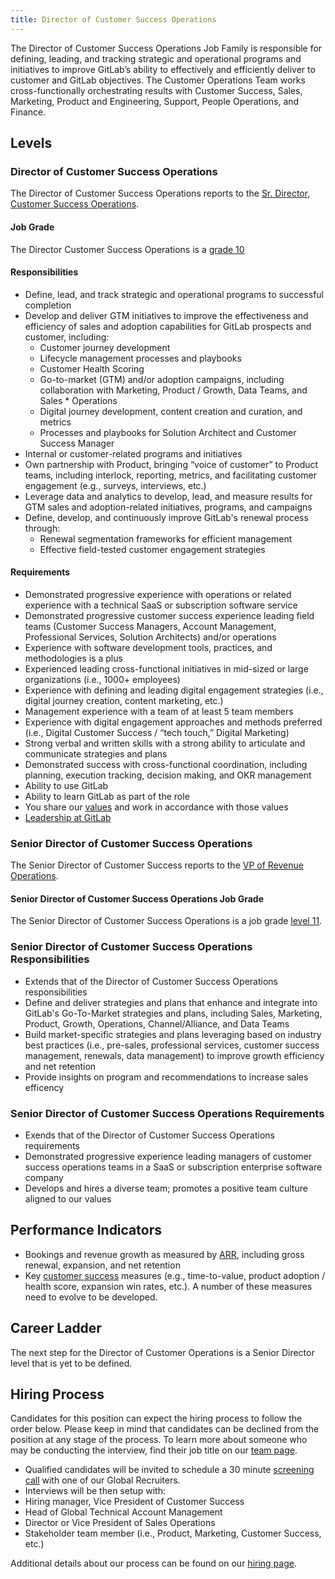 ```yaml
---
title: Director of Customer Success Operations
---
```


The Director of Customer Success Operations Job Family is responsible for defining, leading, and tracking strategic and operational programs and initiatives to improve GitLab’s ability to effectively and efficiently deliver to customer and GitLab objectives. The Customer Operations Team works cross-functionally orchestrating results with Customer Success, Sales, Marketing, Product and Engineering, Support, People Operations, and Finance.  

## Levels

### Director of Customer Success Operations

The Director of Customer Success Operations reports to the [Sr. Director, Customer Success Operations](/job-families/sales/director-customer-operations).

#### Job Grade

The Director Customer Success Operations is a [grade 10](/handbook/total-rewards/compensation/compensation-calculator/#gitlab-job-grades)

#### Responsibilities

- Define, lead, and track strategic and operational programs to successful completion
- Develop and deliver GTM initiatives to improve the effectiveness and efficiency of sales and adoption capabilities for GitLab prospects and customer, including:
  - Customer journey development
  - Lifecycle management processes and playbooks
  - Customer Health Scoring
  - Go-to-market (GTM) and/or adoption campaigns, including collaboration with Marketing, Product / Growth, Data Teams, and Sales * Operations
  - Digital journey development, content creation and curation, and metrics
  - Processes and playbooks for Solution Architect and Customer Success Manager
- Internal or customer-related programs and initiatives
- Own partnership with Product, bringing “voice of customer” to Product teams, including interlock, reporting, metrics, and facilitating customer engagement (e.g., surveys, interviews, etc.)
- Leverage data and analytics to develop, lead, and measure results for GTM sales and adoption-related initiatives, programs, and campaigns
- Define, develop, and continuously improve GitLab's renewal process through:
  - Renewal segmentation frameworks for efficient management
  - Effective field-tested customer engagement strategies

#### Requirements

- Demonstrated progressive experience with operations or related experience with a technical SaaS or subscription software service
- Demonstrated progressive customer success experience leading field teams (Customer Success Managers, Account Management, Professional Services, Solution Architects) and/or operations
- Experience with software development tools, practices, and methodologies is a plus
- Experienced leading cross-functional initiatives in mid-sized or large organizations (i.e., 1000+ employees)
- Experience with defining and leading digital engagement strategies (i.e., digital journey creation, content marketing, etc.)
- Management experience with a team of at least 5 team members
- Experience with digital engagement approaches and methods preferred (i.e., Digital Customer Success / “tech touch,” Digital Marketing)
- Strong verbal and written skills with a strong ability to articulate and communicate strategies and plans
- Demonstrated success with cross-functional coordination, including planning, execution tracking, decision making, and OKR management
- Ability to use GitLab
- Ability to learn GitLab as part of the role
- You share our [values](/handbook/values/) and work in accordance with those values
- [Leadership at GitLab](/handbook/company/team/structure/#director-group)

### Senior Director of Customer Success Operations

The Senior Director of Customer Success reports to the [VP of Revenue Operations](/job-families/sales/vp-revenue-operations/).

#### Senior Director of Customer Success Operations Job Grade

The Senior Director of Customer Success Operations is a job grade [level 11](/handbook/total-rewards/compensation/compensation-calculator/#gitlab-job-grades).

### Senior Director of Customer Success Operations Responsibilities

- Extends that of the Director of Customer Success Operations responsibilities
- Define and deliver strategies and plans that enhance and integrate into GitLab's Go-To-Market strategies and plans, including Sales, Marketing, Product, Growth, Operations, Channel/Alliance, and Data Teams
- Build market-specific strategies and plans leveraging based on industry best practices (i.e., pre-sales, professional services, customer success management, renewals, data management) to improve growth efficiency and net retention
- Provide insights on program and recommendations to increase sales efficency

### Senior Director of Customer Success Operations Requirements

- Exends that of the Director of Customer Success Operations requirements
- Demonstrated progressive experience leading managers of customer success operations teams in a SaaS or subscription enterprise software company
- Develops and hires a diverse team; promotes a positive team culture aligned to our values

## Performance Indicators

- Bookings and revenue growth as measured by [ARR](https://about.gitlab.com/handbook/sales/sales-term-glossary/arr-in-practice/), including gross renewal, expansion, and net retention
- Key [customer success](https://about.gitlab.com/handbook/customer-success/vision/#measurement-and-kpis) measures (e.g., time-to-value, product adoption / health score, expansion win rates, etc.). A number of these measures need to evolve to be developed.

## Career Ladder

The next step for the Director of Customer Operations is a Senior Director level that is yet to be defined.

## Hiring Process

Candidates for this position can expect the hiring process to follow the order below. Please keep in mind that candidates can be declined from the position at any stage of the process. To learn more about someone who may be conducting the interview, find their job title on our [team page](/handbook/company/team/).

- Qualified candidates will be invited to schedule a 30 minute [screening call](/handbook/hiring/interviewing/#screening-call) with one of our Global Recruiters.
- Interviews will be then setup with:
- Hiring manager, Vice President of Customer Success
- Head of Global Technical Account Management
- Director or Vice President of Sales Operations
- Stakeholder team member (i.e., Product, Marketing, Customer Success, etc.)

Additional details about our process can be found on our [hiring page](/handbook/hiring/).

